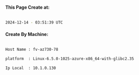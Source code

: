 
   
#### This Page Create at:

```bash

2024-12-14 - 03:51:39 UTC

```

#### Create By Machine:

```bash

Host Name : fv-az730-78

platform  : Linux-6.5.0-1025-azure-x86_64-with-glibc2.35

Ip Local  : 10.1.0.130

```

